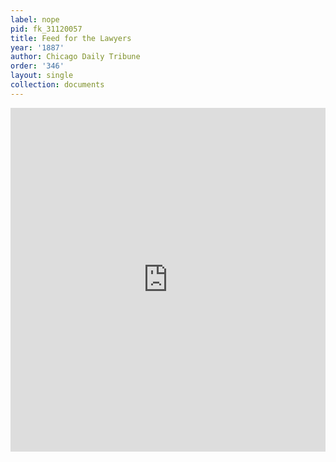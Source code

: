 ```yaml
---
label: nope
pid: fk_31120057
title: Feed for the Lawyers
year: '1887'
author: Chicago Daily Tribune
order: '346'
layout: single
collection: documents
---
```

<iframe src="https://northwestern.app.box.com/embed/s/6dz9mn5v4gu2nkbrqwzcfu33mr0efe7m?sortColumn=date&view=list" width="100%" height="550" frameborder="0" allowfullscreen webkitallowfullscreen msallowfullscreen></iframe>
